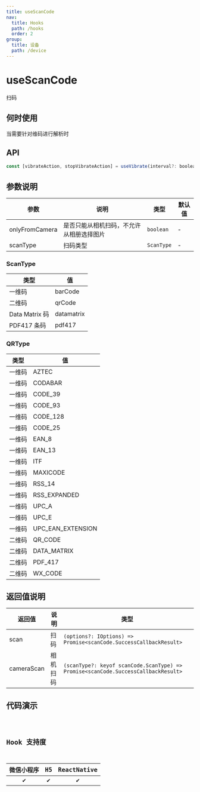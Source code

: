 ```yaml
---
title: useScanCode
nav:
  title: Hooks
  path: /hooks
  order: 2
group:
  title: 设备
  path: /device
---
```


# useScanCode

扫码

## 何时使用

当需要针对维码进行解析时

## API

```jsx | pure
const [vibrateAction, stopVibrateAction] = useVibrate(interval?: boolean, gap?: number);
```

## 参数说明

| 参数           | 说明                                     | 类型       | 默认值 |
| -------------- | ---------------------------------------- | ---------- | ------ |
| onlyFromCamera | 是否只能从相机扫码，不允许从相册选择图片 | `boolean`  | -      |
| scanType       | 扫码类型                                 | `ScanType` | -      |

### ScanType

| 类型           | 值         |
| -------------- | ---------- |
| 一维码         | barCode    |
| 二维码         | qrCode     |
| Data Matrix 码 | datamatrix |
| PDF417 条码    | pdf417     |

### QRType

| 类型   | 值                |
| ------ | ----------------- |
| 一维码 | AZTEC             |
| 一维码 | CODABAR           |
| 一维码 | CODE_39           |
| 一维码 | CODE_93           |
| 一维码 | CODE_128          |
| 一维码 | CODE_25           |
| 一维码 | EAN_8             |
| 一维码 | EAN_13            |
| 一维码 | ITF               |
| 一维码 | MAXICODE          |
| 一维码 | RSS_14            |
| 一维码 | RSS_EXPANDED      |
| 一维码 | UPC_A             |
| 一维码 | UPC_E             |
| 一维码 | UPC_EAN_EXTENSION |
| 二维码 | QR_CODE           |
| 二维码 | DATA_MATRIX       |
| 二维码 | PDF_417           |
| 二维码 | WX_CODE           |

## 返回值说明

| 返回值     | 说明     | 类型                                                                              |
| ---------- | -------- | --------------------------------------------------------------------------------- |
| scan       | 扫码     | `(options?: IOptions) => Promise<scanCode.SuccessCallbackResult>`                 |
| cameraScan | 相机扫码 | `(scanType?: keyof scanCode.ScanType) => Promise<scanCode.SuccessCallbackResult>` |

## 代码演示

<code src="@pages/useScanCode" />

## Hook 支持度

| 微信小程序 | H5  | ReactNative |
| :--------: | :-: | :---------: |
|     ✔️     | ✔️  |     ✔️      |
